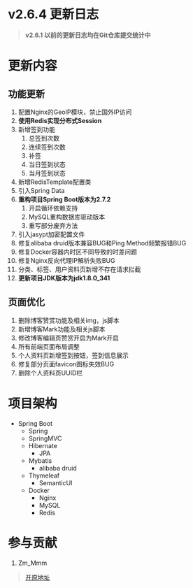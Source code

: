 # v2.6.4 更新日志

> **v2.6.1 以前的更新日志均在Git仓库提交统计中**

# 更新内容

## 功能更新

1. 配置Nginx的GeoIP模块，禁止国外IP访问
2. **使用Redis实现分布式Session**
3. 新增签到功能
   1. 总签到次数
   2. 连续签到次数
   3. 补签
   4. 当日签到状态
   5. 当月签到状态
4. 新增RedisTemplate配置类
5. 引入Spring Data
6. **重构项目Spring Boot版本为2.7.2**
    1. 开启循环依赖支持
    2. MySQL重构数据库驱动版本
    3. 重写部分废弃方法
7. 引入jasypt加密配置文件
8. 修复alibaba druid版本兼容BUG和Ping Method频繁报错BUG
9. 修复Docker容器内时区不同导致的时差问题
10. 修复Nginx反向代理IP解析失败BUG
11. 分类、标签、用户资料页新增不存在请求拦截
12. **更新项目JDK版本为jdk1.8.0_341**

## 页面优化

1. 删除博客赞赏功能及相关img，js脚本
2. 新增博客Mark功能及相关js脚本
3. 修改博客编辑页赞赏开启为Mark开启
4. 所有前端页面布局调整
5. 个人资料页新增签到按钮，签到信息展示
6. 修复部分页面favicon图标失效BUG
7. 删除个人资料页UUID栏

# 项目架构

- Spring Boot
    - Spring
    - SpringMVC
    - Hibernate
        - JPA
    - Mybatis
        - alibaba druid
    - Thymeleaf
        - SemanticUI
    - Docker
        - Nginx
        - MySQL
        - Redis
    
# 参与贡献

1.  Zm_Mmm

> [开原地址](https://gitee.com/zm_mmm/blog "开原地址")
